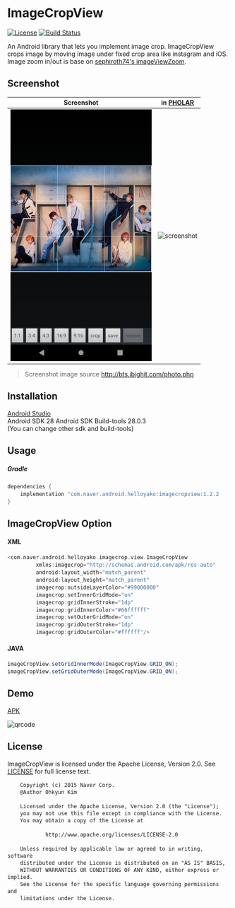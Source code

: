 # ImageCropView
[![License](https://img.shields.io/badge/License-Apache%202.0-blue.svg)](https://opensource.org/licenses/Apache-2.0) [![Build Status](https://travis-ci.org/naver/android-imagecropview.svg?branch=master)](https://travis-ci.org/naver/android-imagecropview)  

An Android library that lets you implement image crop.
ImageCropView crops image by moving image under fixed crop area like instagram and iOS.  
Image zoom in/out is base on [sephiroth74's imageViewZoom](https://github.com/sephiroth74/ImageViewZoom).  

## Screenshot
|                Screenshot               | in [PHOLAR](https://play.google.com/store/apps/details?id=com.naver.android.pholar) |
|:---------------------------------------:|:-------------------------------------:|
| ![screenshot](doc/img/screenshot.png)   | ![screenshot](doc/img/pholar.gif)     |

> Screenshot image source 
> http://bts.ibighit.com/photo.php

## Installation
[Android Studio](http://developer.android.com/sdk/index.html)  
Android SDK 28
Android SDK Build-tools 28.0.3  
(You can change other sdk and build-tools)  

## Usage
##### Gradle
```gradle
dependencies {
	implementation "com.naver.android.helloyako:imagecropview:1.2.2
}
```
	
## ImageCropView Option
#### XML
```gradle
<com.naver.android.helloyako.imagecrop.view.ImageCropView
         xmlns:imagecrop="http://schemas.android.com/apk/res-auto"
         android:layout_width="match_parent"
         android:layout_height="match_parent"
         imagecrop:outsideLayerColor="#99000000"
         imagecrop:setInnerGridMode="on"
         imagecrop:gridInnerStroke="1dp"
         imagecrop:gridInnerColor="#66ffffff"
         imagecrop:setOuterGridMode="on"
         imagecrop:gridOuterStroke="1dp"
         imagecrop:gridOuterColor="#ffffff"/>
```

#### JAVA
```java
imageCropView.setGridInnerMode(ImageCropView.GRID_ON);
imageCropView.setGridOuterMode(ImageCropView.GRID_ON);
```


## Demo
[APK](https://github.com/naver/android-imagecropview/raw/master/apk/app-release.apk)  

![qrcode](doc/img/apk_qrcode.png)

## License
ImageCropView is licensed under the Apache License, Version 2.0.
See [LICENSE](LICENSE.txt) for full license text.

        Copyright (c) 2015 Naver Corp.
        @Author Ohkyun Kim

        Licensed under the Apache License, Version 2.0 (the "License");
        you may not use this file except in compliance with the License.
        You may obtain a copy of the License at

                http://www.apache.org/licenses/LICENSE-2.0

        Unless required by applicable law or agreed to in writing, software
        distributed under the License is distributed on an "AS IS" BASIS,
        WITHOUT WARRANTIES OR CONDITIONS OF ANY KIND, either express or implied.
        See the License for the specific language governing permissions and
        limitations under the License.
